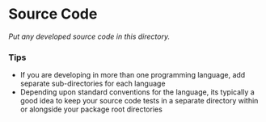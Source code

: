 # Source Code
*Put any developed source code in this directory.*

### Tips
* If you are developing in more than one programming language, add separate
sub-directories for each language
* Depending upon standard conventions for the language, its typically a good idea to keep your source code tests in a separate directory within or alongside your package root directories